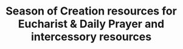 ---
layout: link
link_url: https://www.scotland.anglican.org/who-we-are/publications/liturgies/season-of-creation-worship-material-for-experimental-use/
title: Season of Creation resources for Eucharist & Daily Prayer and intercessory resources
source: Scottish Episcopal Church
card: 
petal: Rooted Worship
task: Celebrate the Season of Creation
---